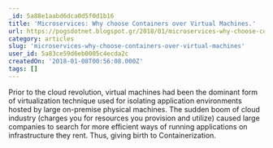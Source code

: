 ```yaml
---
_id: 5a88e1aabd6dca0d5f0d1b16
title: 'Microservices: Why choose Containers over Virtual Machines.'
url: https://pogsdotnet.blogspot.gr/2018/01/microservices-why-choose-containers.html
category: articles
slug: 'microservices-why-choose-containers-over-virtual-machines'
user_id: 5a83ce59d6eb0005c4ecda2c
createdOn: '2018-01-08T00:56:08.000Z'
tags: []
---
```


Prior to the cloud revolution, virtual machines had been the dominant form of virtualization technique used for isolating application environments hosted by large on-premise physical machines. The sudden boom of cloud industry (charges you for resources you provision and utilize) caused large companies to search for more efficient ways of running applications on infrastructure they rent. Thus, giving birth to Containerization.
